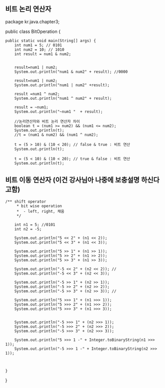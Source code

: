 ## 비트 논리 연산자

package kr.java.chapter3;

public class BitOperation {

	public static void main(String[] args) {
		int num1 = 5; // 0101
		int num2 = 10; // 1010
		int result = num1 & num2;
		
		
		result=num1 | num2;
		System.out.println("num1 & num2" + result); //0000
		
		result=num1 | num2;
		System.out.println("num1 | num2" +result);
		
		result =num1 ^ num2;
		System.out.println("num1 ^ num2" + result);
		
		result = ~num1;
		System.out.println("~num1 "  + result);
		
		//논리연산자와 비트 논리 연산자 차이
		boolean t = (num1 >= num2) && (num1 <= num2);
		System.out.println(t);
		//t = (num1 & num2) && (num1 ^ num2);
		
		t = (5 > 10) & (10 < 20); // false & true : 비트 연산
		System.out.println(t);
		
		t = (5 < 10) & (10 < 20); // true & false : 비트 연산
		System.out.println(t);
    
    
## 비트 이동 연산자 (이건 강사님아 나중에 보충설명 하신다고함)

	/** shift operator
		 * bit wise operation
		 *  - left, right, 채움 
		 */
		
		int n1 = 5; //0101
		int n2 = -5;
		
		System.out.println("5 << 2" + (n1 << 2)); 
		System.out.println("5 << 3" + (n1 << 3)); 
		
		System.out.println("5 >> 1" + (n1 >> 1)); 
		System.out.println("5 >> 2" + (n1 >> 2)); 
		System.out.println("5 >> 3" + (n1 >> 3)); 
		
		System.out.println("-5 << 2" + (n2 << 2)); //
		System.out.println("-5 << 3" + (n2 << 3)); 
		
		System.out.println("-5 >> 1" + (n2 >> 1));
		System.out.println("-5 >> 2" + (n2 >> 2));
		System.out.println("-5 >> 3" + (n2 >> 3)); //
		
		System.out.println("5 >>> 1" + (n1 >>> 1));
		System.out.println("5 >>> 2" + (n1 >>> 2));
		System.out.println("5 >>> 3" + (n1 >>> 3));
		
		
		System.out.println("-5 >>> 1" + (n2 >>> 1));
		System.out.println("-5 >>> 2" + (n2 >>> 2));
		System.out.println("-5 >>> 3" + (n2 >>> 3));
		
		System.out.println("5 >>> 1 -" + Integer.toBinaryString(n1 >>> 1));
		System.out.println("-5 >>> 1 -" + Integer.toBinaryString(n2 >>> 1));
		
		
		
	}

}

		

		
